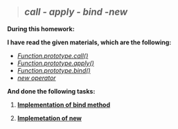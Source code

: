> ## ***call - apply - bind -new***

**During this homework:**

**I have read the given materials, which are the following:**

- [*Function.prototype.call()*](https://developer.mozilla.org/en-US/docs/Web/JavaScript/Reference/Global_Objects/Function/call)
- [*Function.prototype.apply()*](https://developer.mozilla.org/en-US/docs/Web/JavaScript/Reference/Global_Objects/Function/apply)
- [*Function.prototype.bind()*](https://developer.mozilla.org/en-US/docs/Web/JavaScript/Reference/Global_Objects/Function/bind)
- [*new operator*](https://developer.mozilla.org/en-US/docs/Web/JavaScript/Reference/Operators/new)

**And done the following tasks:**

1. [**Implementation of bind method**](./myBind.js)<br>

2. [**Implemetation of new**](./myNew.js)
